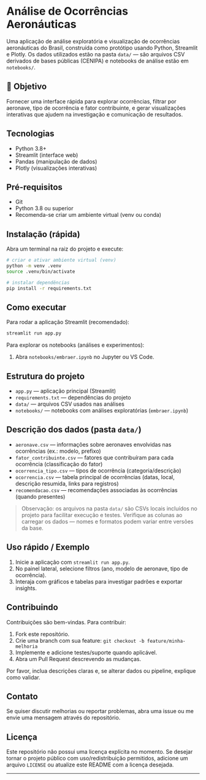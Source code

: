 # Análise de Ocorrências Aeronáuticas

Uma aplicação de análise exploratória e visualização de ocorrências aeronáuticas do Brasil, construída como protótipo usando Python, Streamlit e Plotly. Os dados utilizados estão na pasta `data/` — são arquivos CSV derivados de bases públicas (CENIPA) e notebooks de análise estão em `notebooks/`.

## 🎯 Objetivo
Fornecer uma interface rápida para explorar ocorrências, filtrar por aeronave, tipo de ocorrência e fator contribuinte, e gerar visualizações interativas que ajudem na investigação e comunicação de resultados.

## Tecnologias
- Python 3.8+
- Streamlit (interface web)
- Pandas (manipulação de dados)
- Plotly (visualizações interativas)

## Pré-requisitos
- Git
- Python 3.8 ou superior
- Recomenda-se criar um ambiente virtual (venv ou conda)

## Instalação (rápida)
Abra um terminal na raiz do projeto e execute:

```bash
# criar e ativar ambiente virtual (venv)
python -m venv .venv
source .venv/bin/activate

# instalar dependências
pip install -r requirements.txt
```

## Como executar

Para rodar a aplicação Streamlit (recomendado):

```bash
streamlit run app.py
```



Para explorar os notebooks (análises e experimentos):

1. Abra `notebooks/embraer.ipynb` no Jupyter ou VS Code.

## Estrutura do projeto

- `app.py` — aplicação principal (Streamlit)
- `requirements.txt` — dependências do projeto
- `data/` — arquivos CSV usados nas análises
- `notebooks/` — notebooks com análises exploratórias (`embraer.ipynb`)

## Descrição dos dados (pasta `data/`)
- `aeronave.csv` — informações sobre aeronaves envolvidas nas ocorrências (ex.: modelo, prefixo)
- `fator_contribuinte.csv` — fatores que contribuíram para cada ocorrência (classificação do fator)
- `ocorrencia_tipo.csv` — tipos de ocorrência (categoria/descrição)
- `ocorrencia.csv` — tabela principal de ocorrências (datas, local, descrição resumida, links para registros)
- `recomendacao.csv` — recomendações associadas às ocorrências (quando presentes)

> Observação: os arquivos na pasta `data/` são CSVs locais incluídos no projeto para facilitar execução e testes. Verifique as colunas ao carregar os dados — nomes e formatos podem variar entre versões da base.

## Uso rápido / Exemplo

1. Inicie a aplicação com `streamlit run app.py`.
2. No painel lateral, selecione filtros (ano, modelo de aeronave, tipo de ocorrência).
3. Interaja com gráficos e tabelas para investigar padrões e exportar insights.

## Contribuindo

Contribuições são bem-vindas. Para contribuir:

1. Fork este repositório.
2. Crie uma branch com sua feature: `git checkout -b feature/minha-melhoria`
3. Implemente e adicione testes/suporte quando aplicável.
4. Abra um Pull Request descrevendo as mudanças.

Por favor, inclua descrições claras e, se alterar dados ou pipeline, explique como validar.

## Contato

Se quiser discutir melhorias ou reportar problemas, abra uma issue ou me envie uma mensagem através do repositório.

## Licença
Este repositório não possui uma licença explícita no momento. Se desejar tornar o projeto público com uso/redistribuição permitidos, adicione um arquivo `LICENSE` ou atualize este README com a licença desejada.

---


